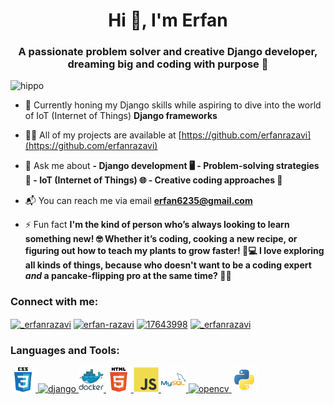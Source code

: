 <h1 align="center">Hi 👋, I'm Erfan</h1>
<h3 align="center">A passionate problem solver and creative Django developer, dreaming big and coding with purpose 🚀</h3>

![hippo](https://i.giphy.com/media/v1.Y2lkPTc5MGI3NjExOTU1ODF6ZXBoa3VzMDZrMDl6eGhxenA0MjNhaTV3ZmVwYWthNHBiYiZlcD12MV9pbnRlcm5hbF9naWZfYnlfaWQmY3Q9cw/6fw5Ttw1mOnNoECh7X/giphy.gif)

- 🌱 Currently honing my Django skills while aspiring to dive into the world of IoT (Internet of Things) **Django frameworks**

- 👨‍💻 All of my projects are available at [https://github.com/erfanrazavi](https://github.com/erfanrazavi)

- 💬 Ask me about **- Django development 🖥️ - Problem-solving strategies 🧩 - IoT (Internet of Things) 🌐 - Creative coding approaches 🎨**

- 📬 You can reach me via email **erfan6235@gmail.com**

- ⚡ Fun fact **I'm the kind of person who’s always looking to learn something new! 🤓 Whether it’s coding, cooking a new recipe, or figuring out how to teach my plants to grow faster! 🌱💻 I love exploring all kinds of things, because who doesn't want to be a coding expert *and* a pancake-flipping pro at the same time? 🥞✨**

<h3 align="left">Connect with me:</h3>
<p align="left">
<a href="https://twitter.com/_erfanrazavi" target="blank"><img align="center" src="https://raw.githubusercontent.com/rahuldkjain/github-profile-readme-generator/master/src/images/icons/Social/twitter.svg" alt="_erfanrazavi" height="30" width="40" /></a>
<a href="https://linkedin.com/in/erfan-razavi" target="blank"><img align="center" src="https://raw.githubusercontent.com/rahuldkjain/github-profile-readme-generator/master/src/images/icons/Social/linked-in-alt.svg" alt="erfan-razavi" height="30" width="40" /></a>
<a href="https://stackoverflow.com/users/17643998" target="blank"><img align="center" src="https://raw.githubusercontent.com/rahuldkjain/github-profile-readme-generator/master/src/images/icons/Social/stack-overflow.svg" alt="17643998" height="30" width="40" /></a>
<a href="https://instagram.com/_erfanrazavi" target="blank"><img align="center" src="https://raw.githubusercontent.com/rahuldkjain/github-profile-readme-generator/master/src/images/icons/Social/instagram.svg" alt="_erfanrazavi" height="30" width="40" /></a>
</p>

<h3 align="left">Languages and Tools:</h3>
<p align="left"> <a href="https://www.w3schools.com/css/" target="_blank" rel="noreferrer"> <img src="https://raw.githubusercontent.com/devicons/devicon/master/icons/css3/css3-original-wordmark.svg" alt="css3" width="40" height="40"/> </a> <a href="https://www.djangoproject.com/" target="_blank" rel="noreferrer"> <img src="https://cdn.worldvectorlogo.com/logos/django.svg" alt="django" width="40" height="40"/> </a> <a href="https://www.docker.com/" target="_blank" rel="noreferrer"> <img src="https://raw.githubusercontent.com/devicons/devicon/master/icons/docker/docker-original-wordmark.svg" alt="docker" width="40" height="40"/> </a> <a href="https://www.w3.org/html/" target="_blank" rel="noreferrer"> <img src="https://raw.githubusercontent.com/devicons/devicon/master/icons/html5/html5-original-wordmark.svg" alt="html5" width="40" height="40"/> </a> <a href="https://developer.mozilla.org/en-US/docs/Web/JavaScript" target="_blank" rel="noreferrer"> <img src="https://raw.githubusercontent.com/devicons/devicon/master/icons/javascript/javascript-original.svg" alt="javascript" width="40" height="40"/> </a> <a href="https://www.mysql.com/" target="_blank" rel="noreferrer"> <img src="https://raw.githubusercontent.com/devicons/devicon/master/icons/mysql/mysql-original-wordmark.svg" alt="mysql" width="40" height="40"/> </a> <a href="https://opencv.org/" target="_blank" rel="noreferrer"> <img src="https://www.vectorlogo.zone/logos/opencv/opencv-icon.svg" alt="opencv" width="40" height="40"/> </a> <a href="https://www.python.org" target="_blank" rel="noreferrer"> <img src="https://raw.githubusercontent.com/devicons/devicon/master/icons/python/python-original.svg" alt="python" width="40" height="40"/> </a> </p>
